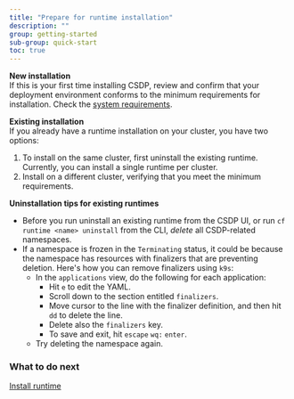 ```yaml
---
title: "Prepare for runtime installation"
description: ""
group: getting-started
sub-group: quick-start
toc: true
---
```



**New installation**  
If this is your first time installing CSDP, review and confirm that your deployment environment conforms to the minimum requirements for installation. Check the [system requirements]({{site.baseurl}}/docs/runtime/requirements).  

**Existing installation**  
If you already have a runtime installation on your cluster, you have two options:
1. To install on the same cluster, first uninstall the existing runtime. Currently, you can install a single runtime per cluster.
1. Install on a different cluster, verifying that you meet the minimum requirements.  

**Uninstallation tips for existing runtimes**  
* Before you run uninstall an existing runtime from the CSDP UI, or run `cf runtime <name> uninstall` from the CLI, _delete_ all CSDP-related namespaces.
* If a namespace is frozen in the `Terminating` status, it could be because the namespace has resources with finalizers that are preventing deletion.
  Here's how you can remove finalizers using `k9s`:
  * In the `applications` view, do the following for each application:
    * Hit `e` to edit the YAML.
    * Scroll down to the section entitled `finalizers`.
    * Move cursor to the line with the finalizer definition, and then hit `dd` to delete the line.
    * Delete also the `finalizers` key.
    * To save and exit, hit `escape` `wq:` `enter`.
  * Try deleting the namespace again.

### What to do next
[Install runtime]({{site.baseurl}}/docs/getting-started/quick-start/runtime)

